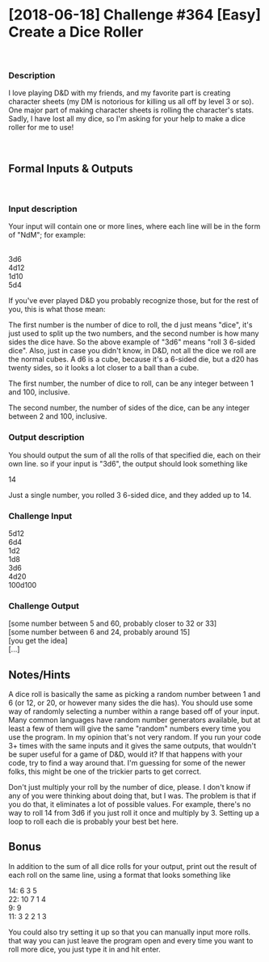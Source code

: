 <h1>[2018-06-18] Challenge #364 [Easy] Create a Dice Roller</h1>
<br>
<h3>Description</h3>
<p>I love playing D&D with my friends, and my favorite part is creating character sheets (my DM is notorious for killing us all off by level 3 or so). One major part of making character sheets is rolling the character's stats. Sadly, I have lost all my dice, so I'm asking for your help to make a dice roller for me to use!</p>
<br>
<h2>Formal Inputs & Outputs</h2>
<br>
<h3>Input description</h3>
<p>Your input will contain one or more lines, where each line will be in the form of "NdM"; for example:</p>
<br>
3d6<br>
4d12<br>
1d10<br>
5d4<br>
<p>If you've ever played D&D you probably recognize those, but for the rest of you, this is what those mean:</p>

<p>The first number is the number of dice to roll, the d just means "dice", it's just used to split up the two numbers, and the second number is how many sides the dice have. So the above example of "3d6" means "roll 3 6-sided dice". Also, just in case you didn't know, in D&D, not all the dice we roll are the normal cubes. A d6 is a cube, because it's a 6-sided die, but a d20 has twenty sides, so it looks a lot closer to a ball than a cube.</p>

<p>The first number, the number of dice to roll, can be any integer between 1 and 100, inclusive.</p>

<p>The second number, the number of sides of the dice, can be any integer between 2 and 100, inclusive.</p>

<h3>Output description</h3>
<p>You should output the sum of all the rolls of that specified die, each on their own line. so if your input is "3d6", the output should look something like</p>

14

<p>Just a single number, you rolled 3 6-sided dice, and they added up to 14.</p>

<h3>Challenge Input</h3>

5d12<br>
6d4<br>
1d2<br>
1d8<br>
3d6<br>
4d20<br>
100d100<br>
<h3>Challenge Output</h3>

[some number between 5 and 60, probably closer to 32 or 33]<br>
[some number between 6 and 24, probably around 15]<br>
[you get the idea]<br>
[...]<br>
<h2>Notes/Hints</h2>

<p>A dice roll is basically the same as picking a random number between 1 and 6 (or 12, or 20, or however many sides the die has). You should use some way of randomly selecting a number within a range based off of your input. Many common languages have random number generators available, but at least a few of them will give the same "random" numbers every time you use the program. In my opinion that's not very random. If you run your code 3+ times with the same inputs and it gives the same outputs, that wouldn't be super useful for a game of D&D, would it? If that happens with your code, try to find a way around that. I'm guessing for some of the newer folks, this might be one of the trickier parts to get correct.</p>

<p>Don't just multiply your roll by the number of dice, please. I don't know if any of you were thinking about doing that, but I was. The problem is that if you do that, it eliminates a lot of possible values. For example, there's no way to roll 14 from 3d6 if you just roll it once and multiply by 3. Setting up a loop to roll each die is probably your best bet here.</p>

<h2>Bonus</h2>

<p>In addition to the sum of all dice rolls for your output, print out the result of each roll on the same line, using a format that looks something like</p>

14: 6 3 5<br>
22: 10 7 1 4<br>
9: 9<br>
11: 3 2 2 1 3<br>
<p>You could also try setting it up so that you can manually input more rolls. that way you can just leave the program open and every time you want to roll more dice, you just type it in and hit enter.</p>